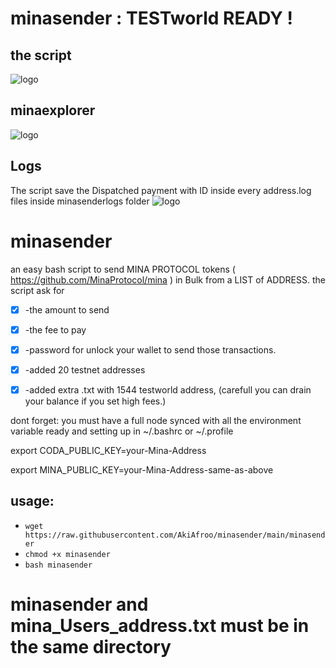 # minasender :  TESTworld READY !
## the script
![logo](https://i.postimg.cc/26qDJK34/Mina-Protocol-Sender.png)

## minaexplorer
![logo](https://i.postimg.cc/MKHyL0Yz/Mina-Protocol-Sender2.png)

## Logs
The script save the Dispatched payment with ID inside every address.log files inside minasenderlogs folder
![logo](https://i.postimg.cc/TPfJYKbw/Mina-Protocol-Sender-Logs.png)





# minasender
an easy bash script to send  MINA PROTOCOL tokens ( https://github.com/MinaProtocol/mina ) in Bulk from a LIST of ADDRESS.
the script ask for

- [x] -the amount to send

- [x] -the fee to pay

- [x] -password for unlock your wallet to send those transactions.

- [x] -added 20 testnet addresses

- [x] -added extra .txt with 1544 testworld address, (carefull you can drain your balance if you set high fees.)

dont forget: you must have a full node synced with all the environment variable ready and setting up in ~/.bashrc or ~/.profile

export CODA_PUBLIC_KEY=your-Mina-Address

export MINA_PUBLIC_KEY=your-Mina-Address-same-as-above

## usage:
* `wget https://raw.githubusercontent.com/AkiAfroo/minasender/main/minasender`
* `chmod +x minasender`
* `bash minasender`

# minasender and mina_Users_address.txt must be in the same directory
